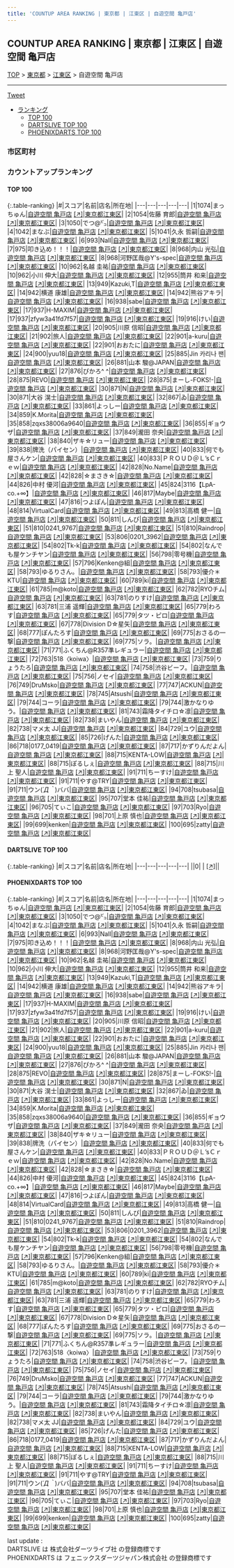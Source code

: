 ```yaml
---
title: 'COUNTUP AREA RANKING | 東京都 | 江東区 | 自遊空間 亀戸店'
---
```

## COUNTUP AREA RANKING | 東京都 | 江東区 | 自遊空間 亀戸店

[TOP](/darts/rank/) > [東京都](/darts/rank/東京都/) > [江東区](/darts/rank/東京都/江東区/) > 自遊空間 亀戸店

___

<a href="https://twitter.com/share?ref_src=twsrc%5Etfw" data-text="COUNTUP AREA RANKING | 東京都江東区自遊空間 亀戸店" class="twitter-share-button" data-hashtags="DARTSLIVE,PHOENIXDARTS,darts,ダーツ" data-show-count="false">Tweet</a>

* [ランキング](#カウントアップランキング)
    * [TOP 100](#top-100)
    * [DARTSLIVE TOP 100](#dartslive-top-100)
    * [PHOENIXDARTS TOP 100](#phoenixdarts-top-100)

### 市区町村

<ul>

</ul>

### カウントアップランキング

#### TOP 100



{:.table-ranking}
|#|スコア|名前|店名|所在地|
|---|---|---|---|---|
|1|1074|<span class="rank-name-pd">まっちゅん</span>|<a href="/darts/rank/shops/9538.html">自遊空間 亀戸店</a> <a href="https://vs.phoenixdarts.com/jp/shop/shopDetailInfo/s_9538?s_seq=9538">[↗]</a>|<a href="/darts/rank/東京都/江東区">東京都江東区</a>|
|2|1054|<span class="rank-name-pd">佐藤 育郎</span>|<a href="/darts/rank/shops/9538.html">自遊空間 亀戸店</a> <a href="https://vs.phoenixdarts.com/jp/shop/shopDetailInfo/s_9538?s_seq=9538">[↗]</a>|<a href="/darts/rank/東京都/江東区">東京都江東区</a>|
|3|1050|<span class="rank-name-pd">でつ@㌰</span>|<a href="/darts/rank/shops/9538.html">自遊空間 亀戸店</a> <a href="https://vs.phoenixdarts.com/jp/shop/shopDetailInfo/s_9538?s_seq=9538">[↗]</a>|<a href="/darts/rank/東京都/江東区">東京都江東区</a>|
|4|1042|<span class="rank-name-pd">まなぶ</span>|<a href="/darts/rank/shops/9538.html">自遊空間 亀戸店</a> <a href="https://vs.phoenixdarts.com/jp/shop/shopDetailInfo/s_9538?s_seq=9538">[↗]</a>|<a href="/darts/rank/東京都/江東区">東京都江東区</a>|
|5|1041|<span class="rank-name-pd"><span class="pro-icon-pd"></span>久永 哲嗣</span>|<a href="/darts/rank/shops/9538.html">自遊空間 亀戸店</a> <a href="https://vs.phoenixdarts.com/jp/shop/shopDetailInfo/s_9538?s_seq=9538">[↗]</a>|<a href="/darts/rank/東京都/江東区">東京都江東区</a>|
|6|993|<span class="rank-name-pd">Nall</span>|<a href="/darts/rank/shops/9538.html">自遊空間 亀戸店</a> <a href="https://vs.phoenixdarts.com/jp/shop/shopDetailInfo/s_9538?s_seq=9538">[↗]</a>|<a href="/darts/rank/東京都/江東区">東京都江東区</a>|
|7|975|<span class="rank-name-pd">叩き込め！！！</span>|<a href="/darts/rank/shops/9538.html">自遊空間 亀戸店</a> <a href="https://vs.phoenixdarts.com/jp/shop/shopDetailInfo/s_9538?s_seq=9538">[↗]</a>|<a href="/darts/rank/東京都/江東区">東京都江東区</a>|
|8|968|<span class="rank-name-pd">内山 光弘</span>|<a href="/darts/rank/shops/9538.html">自遊空間 亀戸店</a> <a href="https://vs.phoenixdarts.com/jp/shop/shopDetailInfo/s_9538?s_seq=9538">[↗]</a>|<a href="/darts/rank/東京都/江東区">東京都江東区</a>|
|8|968|<span class="rank-name-pd">河野匡哉@Y&#x27;s-spec</span>|<a href="/darts/rank/shops/9538.html">自遊空間 亀戸店</a> <a href="https://vs.phoenixdarts.com/jp/shop/shopDetailInfo/s_9538?s_seq=9538">[↗]</a>|<a href="/darts/rank/東京都/江東区">東京都江東区</a>|
|10|962|<span class="rank-name-pd"><span class="pro-icon-pd"></span>名越 圭祐</span>|<a href="/darts/rank/shops/9538.html">自遊空間 亀戸店</a> <a href="https://vs.phoenixdarts.com/jp/shop/shopDetailInfo/s_9538?s_seq=9538">[↗]</a>|<a href="/darts/rank/東京都/江東区">東京都江東区</a>|
|10|962|<span class="rank-name-pd"><span class="pro-icon-pd"></span>小川 伸大</span>|<a href="/darts/rank/shops/9538.html">自遊空間 亀戸店</a> <a href="https://vs.phoenixdarts.com/jp/shop/shopDetailInfo/s_9538?s_seq=9538">[↗]</a>|<a href="/darts/rank/東京都/江東区">東京都江東区</a>|
|12|955|<span class="rank-name-pd"><span class="pro-icon-pd"></span>筒井 和来</span>|<a href="/darts/rank/shops/9538.html">自遊空間 亀戸店</a> <a href="https://vs.phoenixdarts.com/jp/shop/shopDetailInfo/s_9538?s_seq=9538">[↗]</a>|<a href="/darts/rank/東京都/江東区">東京都江東区</a>|
|13|949|<span class="rank-name-pd">Kazuki,T</span>|<a href="/darts/rank/shops/9538.html">自遊空間 亀戸店</a> <a href="https://vs.phoenixdarts.com/jp/shop/shopDetailInfo/s_9538?s_seq=9538">[↗]</a>|<a href="/darts/rank/東京都/江東区">東京都江東区</a>|
|14|942|<span class="rank-name-pd"><span class="pro-icon-pd"></span>横道 康雄</span>|<a href="/darts/rank/shops/9538.html">自遊空間 亀戸店</a> <a href="https://vs.phoenixdarts.com/jp/shop/shopDetailInfo/s_9538?s_seq=9538">[↗]</a>|<a href="/darts/rank/東京都/江東区">東京都江東区</a>|
|14|942|<span class="rank-name-pd">熊谷アキラ</span>|<a href="/darts/rank/shops/9538.html">自遊空間 亀戸店</a> <a href="https://vs.phoenixdarts.com/jp/shop/shopDetailInfo/s_9538?s_seq=9538">[↗]</a>|<a href="/darts/rank/東京都/江東区">東京都江東区</a>|
|16|938|<span class="rank-name-pd">sabe</span>|<a href="/darts/rank/shops/9538.html">自遊空間 亀戸店</a> <a href="https://vs.phoenixdarts.com/jp/shop/shopDetailInfo/s_9538?s_seq=9538">[↗]</a>|<a href="/darts/rank/東京都/江東区">東京都江東区</a>|
|17|937|<span class="rank-name-pd">H-MAXIM</span>|<a href="/darts/rank/shops/9538.html">自遊空間 亀戸店</a> <a href="https://vs.phoenixdarts.com/jp/shop/shopDetailInfo/s_9538?s_seq=9538">[↗]</a>|<a href="/darts/rank/東京都/江東区">東京都江東区</a>|
|17|937|<span class="rank-name-pd">zfyw3a41fd7f57</span>|<a href="/darts/rank/shops/9538.html">自遊空間 亀戸店</a> <a href="https://vs.phoenixdarts.com/jp/shop/shopDetailInfo/s_9538?s_seq=9538">[↗]</a>|<a href="/darts/rank/東京都/江東区">東京都江東区</a>|
|19|916|<span class="rank-name-pd">けい</span>|<a href="/darts/rank/shops/9538.html">自遊空間 亀戸店</a> <a href="https://vs.phoenixdarts.com/jp/shop/shopDetailInfo/s_9538?s_seq=9538">[↗]</a>|<a href="/darts/rank/東京都/江東区">東京都江東区</a>|
|20|905|<span class="rank-name-pd"><span class="pro-icon-pd"></span>川原 信昭</span>|<a href="/darts/rank/shops/9538.html">自遊空間 亀戸店</a> <a href="https://vs.phoenixdarts.com/jp/shop/shopDetailInfo/s_9538?s_seq=9538">[↗]</a>|<a href="/darts/rank/東京都/江東区">東京都江東区</a>|
|21|902|<span class="rank-name-pd">旅人</span>|<a href="/darts/rank/shops/9538.html">自遊空間 亀戸店</a> <a href="https://vs.phoenixdarts.com/jp/shop/shopDetailInfo/s_9538?s_seq=9538">[↗]</a>|<a href="/darts/rank/東京都/江東区">東京都江東区</a>|
|22|901|<span class="rank-name-pd">a-kuru</span>|<a href="/darts/rank/shops/9538.html">自遊空間 亀戸店</a> <a href="https://vs.phoenixdarts.com/jp/shop/shopDetailInfo/s_9538?s_seq=9538">[↗]</a>|<a href="/darts/rank/東京都/江東区">東京都江東区</a>|
|22|901|<span class="rank-name-pd">おおたに</span>|<a href="/darts/rank/shops/9538.html">自遊空間 亀戸店</a> <a href="https://vs.phoenixdarts.com/jp/shop/shopDetailInfo/s_9538?s_seq=9538">[↗]</a>|<a href="/darts/rank/東京都/江東区">東京都江東区</a>|
|24|900|<span class="rank-name-pd">yuu18</span>|<a href="/darts/rank/shops/9538.html">自遊空間 亀戸店</a> <a href="https://vs.phoenixdarts.com/jp/shop/shopDetailInfo/s_9538?s_seq=9538">[↗]</a>|<a href="/darts/rank/東京都/江東区">東京都江東区</a>|
|25|885|<span class="rank-name-pd">Jin 카리나 팬</span>|<a href="/darts/rank/shops/9538.html">自遊空間 亀戸店</a> <a href="https://vs.phoenixdarts.com/jp/shop/shopDetailInfo/s_9538?s_seq=9538">[↗]</a>|<a href="/darts/rank/東京都/江東区">東京都江東区</a>|
|26|881|<span class="rank-name-pd">山本 駿@JAPAN</span>|<a href="/darts/rank/shops/9538.html">自遊空間 亀戸店</a> <a href="https://vs.phoenixdarts.com/jp/shop/shopDetailInfo/s_9538?s_seq=9538">[↗]</a>|<a href="/darts/rank/東京都/江東区">東京都江東区</a>|
|27|876|<span class="rank-name-pd">ぴかろ^ ^</span>|<a href="/darts/rank/shops/9538.html">自遊空間 亀戸店</a> <a href="https://vs.phoenixdarts.com/jp/shop/shopDetailInfo/s_9538?s_seq=9538">[↗]</a>|<a href="/darts/rank/東京都/江東区">東京都江東区</a>|
|28|875|<span class="rank-name-pd">REVO</span>|<a href="/darts/rank/shops/9538.html">自遊空間 亀戸店</a> <a href="https://vs.phoenixdarts.com/jp/shop/shopDetailInfo/s_9538?s_seq=9538">[↗]</a>|<a href="/darts/rank/東京都/江東区">東京都江東区</a>|
|28|875|<span class="rank-name-pd">まーし-FOKS!-</span>|<a href="/darts/rank/shops/9538.html">自遊空間 亀戸店</a> <a href="https://vs.phoenixdarts.com/jp/shop/shopDetailInfo/s_9538?s_seq=9538">[↗]</a>|<a href="/darts/rank/東京都/江東区">東京都江東区</a>|
|30|871|<span class="rank-name-pd">N</span>|<a href="/darts/rank/shops/9538.html">自遊空間 亀戸店</a> <a href="https://vs.phoenixdarts.com/jp/shop/shopDetailInfo/s_9538?s_seq=9538">[↗]</a>|<a href="/darts/rank/東京都/江東区">東京都江東区</a>|
|30|871|<span class="rank-name-pd"><span class="pro-icon-pd"></span>大谷 滉士</span>|<a href="/darts/rank/shops/9538.html">自遊空間 亀戸店</a> <a href="https://vs.phoenixdarts.com/jp/shop/shopDetailInfo/s_9538?s_seq=9538">[↗]</a>|<a href="/darts/rank/東京都/江東区">東京都江東区</a>|
|32|867|<span class="rank-name-pd">ゐ</span>|<a href="/darts/rank/shops/9538.html">自遊空間 亀戸店</a> <a href="https://vs.phoenixdarts.com/jp/shop/shopDetailInfo/s_9538?s_seq=9538">[↗]</a>|<a href="/darts/rank/東京都/江東区">東京都江東区</a>|
|33|861|<span class="rank-name-pd">よっしー</span>|<a href="/darts/rank/shops/9538.html">自遊空間 亀戸店</a> <a href="https://vs.phoenixdarts.com/jp/shop/shopDetailInfo/s_9538?s_seq=9538">[↗]</a>|<a href="/darts/rank/東京都/江東区">東京都江東区</a>|
|34|859|<span class="rank-name-pd">K.Morita</span>|<a href="/darts/rank/shops/9538.html">自遊空間 亀戸店</a> <a href="https://vs.phoenixdarts.com/jp/shop/shopDetailInfo/s_9538?s_seq=9538">[↗]</a>|<a href="/darts/rank/東京都/江東区">東京都江東区</a>|
|35|858|<span class="rank-name-pd">zqxs38006a9640</span>|<a href="/darts/rank/shops/9538.html">自遊空間 亀戸店</a> <a href="https://vs.phoenixdarts.com/jp/shop/shopDetailInfo/s_9538?s_seq=9538">[↗]</a>|<a href="/darts/rank/東京都/江東区">東京都江東区</a>|
|36|855|<span class="rank-name-pd">ギョウザ</span>|<a href="/darts/rank/shops/9538.html">自遊空間 亀戸店</a> <a href="https://vs.phoenixdarts.com/jp/shop/shopDetailInfo/s_9538?s_seq=9538">[↗]</a>|<a href="/darts/rank/東京都/江東区">東京都江東区</a>|
|37|849|<span class="rank-name-pd">瀧田 奈央</span>|<a href="/darts/rank/shops/9538.html">自遊空間 亀戸店</a> <a href="https://vs.phoenixdarts.com/jp/shop/shopDetailInfo/s_9538?s_seq=9538">[↗]</a>|<a href="/darts/rank/東京都/江東区">東京都江東区</a>|
|38|840|<span class="rank-name-pd">ザキ☆リュー</span>|<a href="/darts/rank/shops/9538.html">自遊空間 亀戸店</a> <a href="https://vs.phoenixdarts.com/jp/shop/shopDetailInfo/s_9538?s_seq=9538">[↗]</a>|<a href="/darts/rank/東京都/江東区">東京都江東区</a>|
|39|838|<span class="rank-name-pd">牌洗（パイセン）</span>|<a href="/darts/rank/shops/9538.html">自遊空間 亀戸店</a> <a href="https://vs.phoenixdarts.com/jp/shop/shopDetailInfo/s_9538?s_seq=9538">[↗]</a>|<a href="/darts/rank/東京都/江東区">東京都江東区</a>|
|40|833|<span class="rank-name-pd">何でも屋さんケン</span>|<a href="/darts/rank/shops/9538.html">自遊空間 亀戸店</a> <a href="https://vs.phoenixdarts.com/jp/shop/shopDetailInfo/s_9538?s_seq=9538">[↗]</a>|<a href="/darts/rank/東京都/江東区">東京都江東区</a>|
|40|833|<span class="rank-name-pd">ＰＲＯＵＤ＠Ｌ’sＣｒｅｗ</span>|<a href="/darts/rank/shops/9538.html">自遊空間 亀戸店</a> <a href="https://vs.phoenixdarts.com/jp/shop/shopDetailInfo/s_9538?s_seq=9538">[↗]</a>|<a href="/darts/rank/東京都/江東区">東京都江東区</a>|
|42|828|<span class="rank-name-pd">No.Name</span>|<a href="/darts/rank/shops/9538.html">自遊空間 亀戸店</a> <a href="https://vs.phoenixdarts.com/jp/shop/shopDetailInfo/s_9538?s_seq=9538">[↗]</a>|<a href="/darts/rank/東京都/江東区">東京都江東区</a>|
|42|828|<span class="rank-name-pd">☆まさき☆</span>|<a href="/darts/rank/shops/9538.html">自遊空間 亀戸店</a> <a href="https://vs.phoenixdarts.com/jp/shop/shopDetailInfo/s_9538?s_seq=9538">[↗]</a>|<a href="/darts/rank/東京都/江東区">東京都江東区</a>|
|44|826|<span class="rank-name-pd"><span class="pro-icon-pd"></span>中村 優河</span>|<a href="/darts/rank/shops/9538.html">自遊空間 亀戸店</a> <a href="https://vs.phoenixdarts.com/jp/shop/shopDetailInfo/s_9538?s_seq=9538">[↗]</a>|<a href="/darts/rank/東京都/江東区">東京都江東区</a>|
|45|824|<span class="rank-name-pd">3116【LpA-co.+∞】</span>|<a href="/darts/rank/shops/9538.html">自遊空間 亀戸店</a> <a href="https://vs.phoenixdarts.com/jp/shop/shopDetailInfo/s_9538?s_seq=9538">[↗]</a>|<a href="/darts/rank/東京都/江東区">東京都江東区</a>|
|46|817|<span class="rank-name-pd">Maybe</span>|<a href="/darts/rank/shops/9538.html">自遊空間 亀戸店</a> <a href="https://vs.phoenixdarts.com/jp/shop/shopDetailInfo/s_9538?s_seq=9538">[↗]</a>|<a href="/darts/rank/東京都/江東区">東京都江東区</a>|
|47|816|<span class="rank-name-pd">つよぽん</span>|<a href="/darts/rank/shops/9538.html">自遊空間 亀戸店</a> <a href="https://vs.phoenixdarts.com/jp/shop/shopDetailInfo/s_9538?s_seq=9538">[↗]</a>|<a href="/darts/rank/東京都/江東区">東京都江東区</a>|
|48|814|<span class="rank-name-pd">VirtualCard</span>|<a href="/darts/rank/shops/9538.html">自遊空間 亀戸店</a> <a href="https://vs.phoenixdarts.com/jp/shop/shopDetailInfo/s_9538?s_seq=9538">[↗]</a>|<a href="/darts/rank/東京都/江東区">東京都江東区</a>|
|49|813|<span class="rank-name-pd"><span class="pro-icon-pd"></span>高橋 健一</span>|<a href="/darts/rank/shops/9538.html">自遊空間 亀戸店</a> <a href="https://vs.phoenixdarts.com/jp/shop/shopDetailInfo/s_9538?s_seq=9538">[↗]</a>|<a href="/darts/rank/東京都/江東区">東京都江東区</a>|
|50|811|<span class="rank-name-pd">しんぴ</span>|<a href="/darts/rank/shops/9538.html">自遊空間 亀戸店</a> <a href="https://vs.phoenixdarts.com/jp/shop/shopDetailInfo/s_9538?s_seq=9538">[↗]</a>|<a href="/darts/rank/東京都/江東区">東京都江東区</a>|
|51|810|<span class="rank-name-pd">0241_9767</span>|<a href="/darts/rank/shops/9538.html">自遊空間 亀戸店</a> <a href="https://vs.phoenixdarts.com/jp/shop/shopDetailInfo/s_9538?s_seq=9538">[↗]</a>|<a href="/darts/rank/東京都/江東区">東京都江東区</a>|
|51|810|<span class="rank-name-pd">Raindrop</span>|<a href="/darts/rank/shops/9538.html">自遊空間 亀戸店</a> <a href="https://vs.phoenixdarts.com/jp/shop/shopDetailInfo/s_9538?s_seq=9538">[↗]</a>|<a href="/darts/rank/東京都/江東区">東京都江東区</a>|
|53|806|<span class="rank-name-pd">0201_3962</span>|<a href="/darts/rank/shops/9538.html">自遊空間 亀戸店</a> <a href="https://vs.phoenixdarts.com/jp/shop/shopDetailInfo/s_9538?s_seq=9538">[↗]</a>|<a href="/darts/rank/東京都/江東区">東京都江東区</a>|
|54|802|<span class="rank-name-pd">Tk-k</span>|<a href="/darts/rank/shops/9538.html">自遊空間 亀戸店</a> <a href="https://vs.phoenixdarts.com/jp/shop/shopDetailInfo/s_9538?s_seq=9538">[↗]</a>|<a href="/darts/rank/東京都/江東区">東京都江東区</a>|
|54|802|<span class="rank-name-pd">なんでも屋ケンチヤン</span>|<a href="/darts/rank/shops/9538.html">自遊空間 亀戸店</a> <a href="https://vs.phoenixdarts.com/jp/shop/shopDetailInfo/s_9538?s_seq=9538">[↗]</a>|<a href="/darts/rank/東京都/江東区">東京都江東区</a>|
|56|798|<span class="rank-name-pd">零号機</span>|<a href="/darts/rank/shops/9538.html">自遊空間 亀戸店</a> <a href="https://vs.phoenixdarts.com/jp/shop/shopDetailInfo/s_9538?s_seq=9538">[↗]</a>|<a href="/darts/rank/東京都/江東区">東京都江東区</a>|
|57|796|<span class="rank-name-pd">Kenken@組</span>|<a href="/darts/rank/shops/9538.html">自遊空間 亀戸店</a> <a href="https://vs.phoenixdarts.com/jp/shop/shopDetailInfo/s_9538?s_seq=9538">[↗]</a>|<a href="/darts/rank/東京都/江東区">東京都江東区</a>|
|58|793|<span class="rank-name-pd">ゆるりさん。</span>|<a href="/darts/rank/shops/9538.html">自遊空間 亀戸店</a> <a href="https://vs.phoenixdarts.com/jp/shop/shopDetailInfo/s_9538?s_seq=9538">[↗]</a>|<a href="/darts/rank/東京都/江東区">東京都江東区</a>|
|58|793|<span class="rank-name-pd">優介＊KTU</span>|<a href="/darts/rank/shops/9538.html">自遊空間 亀戸店</a> <a href="https://vs.phoenixdarts.com/jp/shop/shopDetailInfo/s_9538?s_seq=9538">[↗]</a>|<a href="/darts/rank/東京都/江東区">東京都江東区</a>|
|60|789|<span class="rank-name-pd">ki</span>|<a href="/darts/rank/shops/9538.html">自遊空間 亀戸店</a> <a href="https://vs.phoenixdarts.com/jp/shop/shopDetailInfo/s_9538?s_seq=9538">[↗]</a>|<a href="/darts/rank/東京都/江東区">東京都江東区</a>|
|61|785|<span class="rank-name-pd">m@koto</span>|<a href="/darts/rank/shops/9538.html">自遊空間 亀戸店</a> <a href="https://vs.phoenixdarts.com/jp/shop/shopDetailInfo/s_9538?s_seq=9538">[↗]</a>|<a href="/darts/rank/東京都/江東区">東京都江東区</a>|
|62|782|<span class="rank-name-pd">RYOチム</span>|<a href="/darts/rank/shops/9538.html">自遊空間 亀戸店</a> <a href="https://vs.phoenixdarts.com/jp/shop/shopDetailInfo/s_9538?s_seq=9538">[↗]</a>|<a href="/darts/rank/東京都/江東区">東京都江東区</a>|
|63|781|<span class="rank-name-pd">のりすけ</span>|<a href="/darts/rank/shops/9538.html">自遊空間 亀戸店</a> <a href="https://vs.phoenixdarts.com/jp/shop/shopDetailInfo/s_9538?s_seq=9538">[↗]</a>|<a href="/darts/rank/東京都/江東区">東京都江東区</a>|
|63|781|<span class="rank-name-pd"><span class="pro-icon-pd"></span>三浦 遥輝</span>|<a href="/darts/rank/shops/9538.html">自遊空間 亀戸店</a> <a href="https://vs.phoenixdarts.com/jp/shop/shopDetailInfo/s_9538?s_seq=9538">[↗]</a>|<a href="/darts/rank/東京都/江東区">東京都江東区</a>|
|65|779|<span class="rank-name-pd">わろす</span>|<a href="/darts/rank/shops/9538.html">自遊空間 亀戸店</a> <a href="https://vs.phoenixdarts.com/jp/shop/shopDetailInfo/s_9538?s_seq=9538">[↗]</a>|<a href="/darts/rank/東京都/江東区">東京都江東区</a>|
|65|779|<span class="rank-name-pd">タツ・ピロ</span>|<a href="/darts/rank/shops/9538.html">自遊空間 亀戸店</a> <a href="https://vs.phoenixdarts.com/jp/shop/shopDetailInfo/s_9538?s_seq=9538">[↗]</a>|<a href="/darts/rank/東京都/江東区">東京都江東区</a>|
|67|778|<span class="rank-name-pd">Division D☆星矢</span>|<a href="/darts/rank/shops/9538.html">自遊空間 亀戸店</a> <a href="https://vs.phoenixdarts.com/jp/shop/shopDetailInfo/s_9538?s_seq=9538">[↗]</a>|<a href="/darts/rank/東京都/江東区">東京都江東区</a>|
|68|777|<span class="rank-name-pd">ぽんたろす</span>|<a href="/darts/rank/shops/9538.html">自遊空間 亀戸店</a> <a href="https://vs.phoenixdarts.com/jp/shop/shopDetailInfo/s_9538?s_seq=9538">[↗]</a>|<a href="/darts/rank/東京都/江東区">東京都江東区</a>|
|69|775|<span class="rank-name-pd">おさるの一撃</span>|<a href="/darts/rank/shops/9538.html">自遊空間 亀戸店</a> <a href="https://vs.phoenixdarts.com/jp/shop/shopDetailInfo/s_9538?s_seq=9538">[↗]</a>|<a href="/darts/rank/東京都/江東区">東京都江東区</a>|
|69|775|<span class="rank-name-pd">ソラ。</span>|<a href="/darts/rank/shops/9538.html">自遊空間 亀戸店</a> <a href="https://vs.phoenixdarts.com/jp/shop/shopDetailInfo/s_9538?s_seq=9538">[↗]</a>|<a href="/darts/rank/東京都/江東区">東京都江東区</a>|
|71|771|<span class="rank-name-pd">ふくちん@R357準レギュラー</span>|<a href="/darts/rank/shops/9538.html">自遊空間 亀戸店</a> <a href="https://vs.phoenixdarts.com/jp/shop/shopDetailInfo/s_9538?s_seq=9538">[↗]</a>|<a href="/darts/rank/東京都/江東区">東京都江東区</a>|
|72|763|<span class="rank-name-pd">518〈koiwa〉</span>|<a href="/darts/rank/shops/9538.html">自遊空間 亀戸店</a> <a href="https://vs.phoenixdarts.com/jp/shop/shopDetailInfo/s_9538?s_seq=9538">[↗]</a>|<a href="/darts/rank/東京都/江東区">東京都江東区</a>|
|73|759|<span class="rank-name-pd">りょうたろ</span>|<a href="/darts/rank/shops/9538.html">自遊空間 亀戸店</a> <a href="https://vs.phoenixdarts.com/jp/shop/shopDetailInfo/s_9538?s_seq=9538">[↗]</a>|<a href="/darts/rank/東京都/江東区">東京都江東区</a>|
|74|758|<span class="rank-name-pd">渋谷ビーフ。</span>|<a href="/darts/rank/shops/9538.html">自遊空間 亀戸店</a> <a href="https://vs.phoenixdarts.com/jp/shop/shopDetailInfo/s_9538?s_seq=9538">[↗]</a>|<a href="/darts/rank/東京都/江東区">東京都江東区</a>|
|75|756|<span class="rank-name-pd">ノセイ</span>|<a href="/darts/rank/shops/9538.html">自遊空間 亀戸店</a> <a href="https://vs.phoenixdarts.com/jp/shop/shopDetailInfo/s_9538?s_seq=9538">[↗]</a>|<a href="/darts/rank/東京都/江東区">東京都江東区</a>|
|76|749|<span class="rank-name-pd">DruMsko</span>|<a href="/darts/rank/shops/9538.html">自遊空間 亀戸店</a> <a href="https://vs.phoenixdarts.com/jp/shop/shopDetailInfo/s_9538?s_seq=9538">[↗]</a>|<a href="/darts/rank/東京都/江東区">東京都江東区</a>|
|77|747|<span class="rank-name-pd">ACKUN</span>|<a href="/darts/rank/shops/9538.html">自遊空間 亀戸店</a> <a href="https://vs.phoenixdarts.com/jp/shop/shopDetailInfo/s_9538?s_seq=9538">[↗]</a>|<a href="/darts/rank/東京都/江東区">東京都江東区</a>|
|78|745|<span class="rank-name-pd">Atsushi</span>|<a href="/darts/rank/shops/9538.html">自遊空間 亀戸店</a> <a href="https://vs.phoenixdarts.com/jp/shop/shopDetailInfo/s_9538?s_seq=9538">[↗]</a>|<a href="/darts/rank/東京都/江東区">東京都江東区</a>|
|79|744|<span class="rank-name-pd">コーラ</span>|<a href="/darts/rank/shops/9538.html">自遊空間 亀戸店</a> <a href="https://vs.phoenixdarts.com/jp/shop/shopDetailInfo/s_9538?s_seq=9538">[↗]</a>|<a href="/darts/rank/東京都/江東区">東京都江東区</a>|
|79|744|<span class="rank-name-pd">激かなりゆう。</span>|<a href="/darts/rank/shops/9538.html">自遊空間 亀戸店</a> <a href="https://vs.phoenixdarts.com/jp/shop/shopDetailInfo/s_9538?s_seq=9538">[↗]</a>|<a href="/darts/rank/東京都/江東区">東京都江東区</a>|
|81|743|<span class="rank-name-pd">霜降タイチロ☆凛</span>|<a href="/darts/rank/shops/9538.html">自遊空間 亀戸店</a> <a href="https://vs.phoenixdarts.com/jp/shop/shopDetailInfo/s_9538?s_seq=9538">[↗]</a>|<a href="/darts/rank/東京都/江東区">東京都江東区</a>|
|82|738|<span class="rank-name-pd">まいやん</span>|<a href="/darts/rank/shops/9538.html">自遊空間 亀戸店</a> <a href="https://vs.phoenixdarts.com/jp/shop/shopDetailInfo/s_9538?s_seq=9538">[↗]</a>|<a href="/darts/rank/東京都/江東区">東京都江東区</a>|
|82|738|<span class="rank-name-pd">マメ太 JJ</span>|<a href="/darts/rank/shops/9538.html">自遊空間 亀戸店</a> <a href="https://vs.phoenixdarts.com/jp/shop/shopDetailInfo/s_9538?s_seq=9538">[↗]</a>|<a href="/darts/rank/東京都/江東区">東京都江東区</a>|
|84|729|<span class="rank-name-pd">ユウ</span>|<a href="/darts/rank/shops/9538.html">自遊空間 亀戸店</a> <a href="https://vs.phoenixdarts.com/jp/shop/shopDetailInfo/s_9538?s_seq=9538">[↗]</a>|<a href="/darts/rank/東京都/江東区">東京都江東区</a>|
|85|726|<span class="rank-name-pd">げんた</span>|<a href="/darts/rank/shops/9538.html">自遊空間 亀戸店</a> <a href="https://vs.phoenixdarts.com/jp/shop/shopDetailInfo/s_9538?s_seq=9538">[↗]</a>|<a href="/darts/rank/東京都/江東区">東京都江東区</a>|
|86|718|<span class="rank-name-pd">0177_0419</span>|<a href="/darts/rank/shops/9538.html">自遊空間 亀戸店</a> <a href="https://vs.phoenixdarts.com/jp/shop/shopDetailInfo/s_9538?s_seq=9538">[↗]</a>|<a href="/darts/rank/東京都/江東区">東京都江東区</a>|
|87|717|<span class="rank-name-pd">かずりんだよん</span>|<a href="/darts/rank/shops/9538.html">自遊空間 亀戸店</a> <a href="https://vs.phoenixdarts.com/jp/shop/shopDetailInfo/s_9538?s_seq=9538">[↗]</a>|<a href="/darts/rank/東京都/江東区">東京都江東区</a>|
|88|715|<span class="rank-name-pd">KENTA-LOW</span>|<a href="/darts/rank/shops/9538.html">自遊空間 亀戸店</a> <a href="https://vs.phoenixdarts.com/jp/shop/shopDetailInfo/s_9538?s_seq=9538">[↗]</a>|<a href="/darts/rank/東京都/江東区">東京都江東区</a>|
|88|715|<span class="rank-name-pd">ぽるしぇ</span>|<a href="/darts/rank/shops/9538.html">自遊空間 亀戸店</a> <a href="https://vs.phoenixdarts.com/jp/shop/shopDetailInfo/s_9538?s_seq=9538">[↗]</a>|<a href="/darts/rank/東京都/江東区">東京都江東区</a>|
|88|715|<span class="rank-name-pd"><span class="pro-icon-pd"></span>川上 聖人</span>|<a href="/darts/rank/shops/9538.html">自遊空間 亀戸店</a> <a href="https://vs.phoenixdarts.com/jp/shop/shopDetailInfo/s_9538?s_seq=9538">[↗]</a>|<a href="/darts/rank/東京都/江東区">東京都江東区</a>|
|91|711|<span class="rank-name-pd">ちーすけ</span>|<a href="/darts/rank/shops/9538.html">自遊空間 亀戸店</a> <a href="https://vs.phoenixdarts.com/jp/shop/shopDetailInfo/s_9538?s_seq=9538">[↗]</a>|<a href="/darts/rank/東京都/江東区">東京都江東区</a>|
|91|711|<span class="rank-name-pd">やす@TRY</span>|<a href="/darts/rank/shops/9538.html">自遊空間 亀戸店</a> <a href="https://vs.phoenixdarts.com/jp/shop/shopDetailInfo/s_9538?s_seq=9538">[↗]</a>|<a href="/darts/rank/東京都/江東区">東京都江東区</a>|
|91|711|<span class="rank-name-pd">ウン(*´Д｀*)ババ</span>|<a href="/darts/rank/shops/9538.html">自遊空間 亀戸店</a> <a href="https://vs.phoenixdarts.com/jp/shop/shopDetailInfo/s_9538?s_seq=9538">[↗]</a>|<a href="/darts/rank/東京都/江東区">東京都江東区</a>|
|94|708|<span class="rank-name-pd">tsubasa</span>|<a href="/darts/rank/shops/9538.html">自遊空間 亀戸店</a> <a href="https://vs.phoenixdarts.com/jp/shop/shopDetailInfo/s_9538?s_seq=9538">[↗]</a>|<a href="/darts/rank/東京都/江東区">東京都江東区</a>|
|95|707|<span class="rank-name-pd"><span class="pro-icon-pd"></span>堂本 佳祐</span>|<a href="/darts/rank/shops/9538.html">自遊空間 亀戸店</a> <a href="https://vs.phoenixdarts.com/jp/shop/shopDetailInfo/s_9538?s_seq=9538">[↗]</a>|<a href="/darts/rank/東京都/江東区">東京都江東区</a>|
|96|705|<span class="rank-name-pd">てぃこ</span>|<a href="/darts/rank/shops/9538.html">自遊空間 亀戸店</a> <a href="https://vs.phoenixdarts.com/jp/shop/shopDetailInfo/s_9538?s_seq=9538">[↗]</a>|<a href="/darts/rank/東京都/江東区">東京都江東区</a>|
|97|703|<span class="rank-name-pd">Ryo</span>|<a href="/darts/rank/shops/9538.html">自遊空間 亀戸店</a> <a href="https://vs.phoenixdarts.com/jp/shop/shopDetailInfo/s_9538?s_seq=9538">[↗]</a>|<a href="/darts/rank/東京都/江東区">東京都江東区</a>|
|98|701|<span class="rank-name-pd"><span class="pro-icon-pd"></span>上原 慎也</span>|<a href="/darts/rank/shops/9538.html">自遊空間 亀戸店</a> <a href="https://vs.phoenixdarts.com/jp/shop/shopDetailInfo/s_9538?s_seq=9538">[↗]</a>|<a href="/darts/rank/東京都/江東区">東京都江東区</a>|
|99|699|<span class="rank-name-pd">kenken</span>|<a href="/darts/rank/shops/9538.html">自遊空間 亀戸店</a> <a href="https://vs.phoenixdarts.com/jp/shop/shopDetailInfo/s_9538?s_seq=9538">[↗]</a>|<a href="/darts/rank/東京都/江東区">東京都江東区</a>|
|100|695|<span class="rank-name-pd">zatty</span>|<a href="/darts/rank/shops/9538.html">自遊空間 亀戸店</a> <a href="https://vs.phoenixdarts.com/jp/shop/shopDetailInfo/s_9538?s_seq=9538">[↗]</a>|<a href="/darts/rank/東京都/江東区">東京都江東区</a>|


#### DARTSLIVE TOP 100



{:.table-ranking}
|#|スコア|名前|店名|所在地|
|---|---|---|---|---|
||0|<span class="rank-name-dl"> </span>|<a href="/darts/rank/shops/.html"></a> <a href="">[↗]</a>|<a href="/darts/rank//"></a>|


#### PHOENIXDARTS TOP 100



{:.table-ranking}
|#|スコア|名前|店名|所在地|
|---|---|---|---|---|
|1|1074|<span class="rank-name-pd">まっちゅん</span>|<a href="/darts/rank/shops/9538.html">自遊空間 亀戸店</a> <a href="https://vs.phoenixdarts.com/jp/shop/shopDetailInfo/s_9538?s_seq=9538">[↗]</a>|<a href="/darts/rank/東京都/江東区">東京都江東区</a>|
|2|1054|<span class="rank-name-pd">佐藤 育郎</span>|<a href="/darts/rank/shops/9538.html">自遊空間 亀戸店</a> <a href="https://vs.phoenixdarts.com/jp/shop/shopDetailInfo/s_9538?s_seq=9538">[↗]</a>|<a href="/darts/rank/東京都/江東区">東京都江東区</a>|
|3|1050|<span class="rank-name-pd">でつ@㌰</span>|<a href="/darts/rank/shops/9538.html">自遊空間 亀戸店</a> <a href="https://vs.phoenixdarts.com/jp/shop/shopDetailInfo/s_9538?s_seq=9538">[↗]</a>|<a href="/darts/rank/東京都/江東区">東京都江東区</a>|
|4|1042|<span class="rank-name-pd">まなぶ</span>|<a href="/darts/rank/shops/9538.html">自遊空間 亀戸店</a> <a href="https://vs.phoenixdarts.com/jp/shop/shopDetailInfo/s_9538?s_seq=9538">[↗]</a>|<a href="/darts/rank/東京都/江東区">東京都江東区</a>|
|5|1041|<span class="rank-name-pd"><span class="pro-icon-pd"></span>久永 哲嗣</span>|<a href="/darts/rank/shops/9538.html">自遊空間 亀戸店</a> <a href="https://vs.phoenixdarts.com/jp/shop/shopDetailInfo/s_9538?s_seq=9538">[↗]</a>|<a href="/darts/rank/東京都/江東区">東京都江東区</a>|
|6|993|<span class="rank-name-pd">Nall</span>|<a href="/darts/rank/shops/9538.html">自遊空間 亀戸店</a> <a href="https://vs.phoenixdarts.com/jp/shop/shopDetailInfo/s_9538?s_seq=9538">[↗]</a>|<a href="/darts/rank/東京都/江東区">東京都江東区</a>|
|7|975|<span class="rank-name-pd">叩き込め！！！</span>|<a href="/darts/rank/shops/9538.html">自遊空間 亀戸店</a> <a href="https://vs.phoenixdarts.com/jp/shop/shopDetailInfo/s_9538?s_seq=9538">[↗]</a>|<a href="/darts/rank/東京都/江東区">東京都江東区</a>|
|8|968|<span class="rank-name-pd">内山 光弘</span>|<a href="/darts/rank/shops/9538.html">自遊空間 亀戸店</a> <a href="https://vs.phoenixdarts.com/jp/shop/shopDetailInfo/s_9538?s_seq=9538">[↗]</a>|<a href="/darts/rank/東京都/江東区">東京都江東区</a>|
|8|968|<span class="rank-name-pd">河野匡哉@Y&#x27;s-spec</span>|<a href="/darts/rank/shops/9538.html">自遊空間 亀戸店</a> <a href="https://vs.phoenixdarts.com/jp/shop/shopDetailInfo/s_9538?s_seq=9538">[↗]</a>|<a href="/darts/rank/東京都/江東区">東京都江東区</a>|
|10|962|<span class="rank-name-pd"><span class="pro-icon-pd"></span>名越 圭祐</span>|<a href="/darts/rank/shops/9538.html">自遊空間 亀戸店</a> <a href="https://vs.phoenixdarts.com/jp/shop/shopDetailInfo/s_9538?s_seq=9538">[↗]</a>|<a href="/darts/rank/東京都/江東区">東京都江東区</a>|
|10|962|<span class="rank-name-pd"><span class="pro-icon-pd"></span>小川 伸大</span>|<a href="/darts/rank/shops/9538.html">自遊空間 亀戸店</a> <a href="https://vs.phoenixdarts.com/jp/shop/shopDetailInfo/s_9538?s_seq=9538">[↗]</a>|<a href="/darts/rank/東京都/江東区">東京都江東区</a>|
|12|955|<span class="rank-name-pd"><span class="pro-icon-pd"></span>筒井 和来</span>|<a href="/darts/rank/shops/9538.html">自遊空間 亀戸店</a> <a href="https://vs.phoenixdarts.com/jp/shop/shopDetailInfo/s_9538?s_seq=9538">[↗]</a>|<a href="/darts/rank/東京都/江東区">東京都江東区</a>|
|13|949|<span class="rank-name-pd">Kazuki,T</span>|<a href="/darts/rank/shops/9538.html">自遊空間 亀戸店</a> <a href="https://vs.phoenixdarts.com/jp/shop/shopDetailInfo/s_9538?s_seq=9538">[↗]</a>|<a href="/darts/rank/東京都/江東区">東京都江東区</a>|
|14|942|<span class="rank-name-pd"><span class="pro-icon-pd"></span>横道 康雄</span>|<a href="/darts/rank/shops/9538.html">自遊空間 亀戸店</a> <a href="https://vs.phoenixdarts.com/jp/shop/shopDetailInfo/s_9538?s_seq=9538">[↗]</a>|<a href="/darts/rank/東京都/江東区">東京都江東区</a>|
|14|942|<span class="rank-name-pd">熊谷アキラ</span>|<a href="/darts/rank/shops/9538.html">自遊空間 亀戸店</a> <a href="https://vs.phoenixdarts.com/jp/shop/shopDetailInfo/s_9538?s_seq=9538">[↗]</a>|<a href="/darts/rank/東京都/江東区">東京都江東区</a>|
|16|938|<span class="rank-name-pd">sabe</span>|<a href="/darts/rank/shops/9538.html">自遊空間 亀戸店</a> <a href="https://vs.phoenixdarts.com/jp/shop/shopDetailInfo/s_9538?s_seq=9538">[↗]</a>|<a href="/darts/rank/東京都/江東区">東京都江東区</a>|
|17|937|<span class="rank-name-pd">H-MAXIM</span>|<a href="/darts/rank/shops/9538.html">自遊空間 亀戸店</a> <a href="https://vs.phoenixdarts.com/jp/shop/shopDetailInfo/s_9538?s_seq=9538">[↗]</a>|<a href="/darts/rank/東京都/江東区">東京都江東区</a>|
|17|937|<span class="rank-name-pd">zfyw3a41fd7f57</span>|<a href="/darts/rank/shops/9538.html">自遊空間 亀戸店</a> <a href="https://vs.phoenixdarts.com/jp/shop/shopDetailInfo/s_9538?s_seq=9538">[↗]</a>|<a href="/darts/rank/東京都/江東区">東京都江東区</a>|
|19|916|<span class="rank-name-pd">けい</span>|<a href="/darts/rank/shops/9538.html">自遊空間 亀戸店</a> <a href="https://vs.phoenixdarts.com/jp/shop/shopDetailInfo/s_9538?s_seq=9538">[↗]</a>|<a href="/darts/rank/東京都/江東区">東京都江東区</a>|
|20|905|<span class="rank-name-pd"><span class="pro-icon-pd"></span>川原 信昭</span>|<a href="/darts/rank/shops/9538.html">自遊空間 亀戸店</a> <a href="https://vs.phoenixdarts.com/jp/shop/shopDetailInfo/s_9538?s_seq=9538">[↗]</a>|<a href="/darts/rank/東京都/江東区">東京都江東区</a>|
|21|902|<span class="rank-name-pd">旅人</span>|<a href="/darts/rank/shops/9538.html">自遊空間 亀戸店</a> <a href="https://vs.phoenixdarts.com/jp/shop/shopDetailInfo/s_9538?s_seq=9538">[↗]</a>|<a href="/darts/rank/東京都/江東区">東京都江東区</a>|
|22|901|<span class="rank-name-pd">a-kuru</span>|<a href="/darts/rank/shops/9538.html">自遊空間 亀戸店</a> <a href="https://vs.phoenixdarts.com/jp/shop/shopDetailInfo/s_9538?s_seq=9538">[↗]</a>|<a href="/darts/rank/東京都/江東区">東京都江東区</a>|
|22|901|<span class="rank-name-pd">おおたに</span>|<a href="/darts/rank/shops/9538.html">自遊空間 亀戸店</a> <a href="https://vs.phoenixdarts.com/jp/shop/shopDetailInfo/s_9538?s_seq=9538">[↗]</a>|<a href="/darts/rank/東京都/江東区">東京都江東区</a>|
|24|900|<span class="rank-name-pd">yuu18</span>|<a href="/darts/rank/shops/9538.html">自遊空間 亀戸店</a> <a href="https://vs.phoenixdarts.com/jp/shop/shopDetailInfo/s_9538?s_seq=9538">[↗]</a>|<a href="/darts/rank/東京都/江東区">東京都江東区</a>|
|25|885|<span class="rank-name-pd">Jin 카리나 팬</span>|<a href="/darts/rank/shops/9538.html">自遊空間 亀戸店</a> <a href="https://vs.phoenixdarts.com/jp/shop/shopDetailInfo/s_9538?s_seq=9538">[↗]</a>|<a href="/darts/rank/東京都/江東区">東京都江東区</a>|
|26|881|<span class="rank-name-pd">山本 駿@JAPAN</span>|<a href="/darts/rank/shops/9538.html">自遊空間 亀戸店</a> <a href="https://vs.phoenixdarts.com/jp/shop/shopDetailInfo/s_9538?s_seq=9538">[↗]</a>|<a href="/darts/rank/東京都/江東区">東京都江東区</a>|
|27|876|<span class="rank-name-pd">ぴかろ^ ^</span>|<a href="/darts/rank/shops/9538.html">自遊空間 亀戸店</a> <a href="https://vs.phoenixdarts.com/jp/shop/shopDetailInfo/s_9538?s_seq=9538">[↗]</a>|<a href="/darts/rank/東京都/江東区">東京都江東区</a>|
|28|875|<span class="rank-name-pd">REVO</span>|<a href="/darts/rank/shops/9538.html">自遊空間 亀戸店</a> <a href="https://vs.phoenixdarts.com/jp/shop/shopDetailInfo/s_9538?s_seq=9538">[↗]</a>|<a href="/darts/rank/東京都/江東区">東京都江東区</a>|
|28|875|<span class="rank-name-pd">まーし-FOKS!-</span>|<a href="/darts/rank/shops/9538.html">自遊空間 亀戸店</a> <a href="https://vs.phoenixdarts.com/jp/shop/shopDetailInfo/s_9538?s_seq=9538">[↗]</a>|<a href="/darts/rank/東京都/江東区">東京都江東区</a>|
|30|871|<span class="rank-name-pd">N</span>|<a href="/darts/rank/shops/9538.html">自遊空間 亀戸店</a> <a href="https://vs.phoenixdarts.com/jp/shop/shopDetailInfo/s_9538?s_seq=9538">[↗]</a>|<a href="/darts/rank/東京都/江東区">東京都江東区</a>|
|30|871|<span class="rank-name-pd"><span class="pro-icon-pd"></span>大谷 滉士</span>|<a href="/darts/rank/shops/9538.html">自遊空間 亀戸店</a> <a href="https://vs.phoenixdarts.com/jp/shop/shopDetailInfo/s_9538?s_seq=9538">[↗]</a>|<a href="/darts/rank/東京都/江東区">東京都江東区</a>|
|32|867|<span class="rank-name-pd">ゐ</span>|<a href="/darts/rank/shops/9538.html">自遊空間 亀戸店</a> <a href="https://vs.phoenixdarts.com/jp/shop/shopDetailInfo/s_9538?s_seq=9538">[↗]</a>|<a href="/darts/rank/東京都/江東区">東京都江東区</a>|
|33|861|<span class="rank-name-pd">よっしー</span>|<a href="/darts/rank/shops/9538.html">自遊空間 亀戸店</a> <a href="https://vs.phoenixdarts.com/jp/shop/shopDetailInfo/s_9538?s_seq=9538">[↗]</a>|<a href="/darts/rank/東京都/江東区">東京都江東区</a>|
|34|859|<span class="rank-name-pd">K.Morita</span>|<a href="/darts/rank/shops/9538.html">自遊空間 亀戸店</a> <a href="https://vs.phoenixdarts.com/jp/shop/shopDetailInfo/s_9538?s_seq=9538">[↗]</a>|<a href="/darts/rank/東京都/江東区">東京都江東区</a>|
|35|858|<span class="rank-name-pd">zqxs38006a9640</span>|<a href="/darts/rank/shops/9538.html">自遊空間 亀戸店</a> <a href="https://vs.phoenixdarts.com/jp/shop/shopDetailInfo/s_9538?s_seq=9538">[↗]</a>|<a href="/darts/rank/東京都/江東区">東京都江東区</a>|
|36|855|<span class="rank-name-pd">ギョウザ</span>|<a href="/darts/rank/shops/9538.html">自遊空間 亀戸店</a> <a href="https://vs.phoenixdarts.com/jp/shop/shopDetailInfo/s_9538?s_seq=9538">[↗]</a>|<a href="/darts/rank/東京都/江東区">東京都江東区</a>|
|37|849|<span class="rank-name-pd">瀧田 奈央</span>|<a href="/darts/rank/shops/9538.html">自遊空間 亀戸店</a> <a href="https://vs.phoenixdarts.com/jp/shop/shopDetailInfo/s_9538?s_seq=9538">[↗]</a>|<a href="/darts/rank/東京都/江東区">東京都江東区</a>|
|38|840|<span class="rank-name-pd">ザキ☆リュー</span>|<a href="/darts/rank/shops/9538.html">自遊空間 亀戸店</a> <a href="https://vs.phoenixdarts.com/jp/shop/shopDetailInfo/s_9538?s_seq=9538">[↗]</a>|<a href="/darts/rank/東京都/江東区">東京都江東区</a>|
|39|838|<span class="rank-name-pd">牌洗（パイセン）</span>|<a href="/darts/rank/shops/9538.html">自遊空間 亀戸店</a> <a href="https://vs.phoenixdarts.com/jp/shop/shopDetailInfo/s_9538?s_seq=9538">[↗]</a>|<a href="/darts/rank/東京都/江東区">東京都江東区</a>|
|40|833|<span class="rank-name-pd">何でも屋さんケン</span>|<a href="/darts/rank/shops/9538.html">自遊空間 亀戸店</a> <a href="https://vs.phoenixdarts.com/jp/shop/shopDetailInfo/s_9538?s_seq=9538">[↗]</a>|<a href="/darts/rank/東京都/江東区">東京都江東区</a>|
|40|833|<span class="rank-name-pd">ＰＲＯＵＤ＠Ｌ’sＣｒｅｗ</span>|<a href="/darts/rank/shops/9538.html">自遊空間 亀戸店</a> <a href="https://vs.phoenixdarts.com/jp/shop/shopDetailInfo/s_9538?s_seq=9538">[↗]</a>|<a href="/darts/rank/東京都/江東区">東京都江東区</a>|
|42|828|<span class="rank-name-pd">No.Name</span>|<a href="/darts/rank/shops/9538.html">自遊空間 亀戸店</a> <a href="https://vs.phoenixdarts.com/jp/shop/shopDetailInfo/s_9538?s_seq=9538">[↗]</a>|<a href="/darts/rank/東京都/江東区">東京都江東区</a>|
|42|828|<span class="rank-name-pd">☆まさき☆</span>|<a href="/darts/rank/shops/9538.html">自遊空間 亀戸店</a> <a href="https://vs.phoenixdarts.com/jp/shop/shopDetailInfo/s_9538?s_seq=9538">[↗]</a>|<a href="/darts/rank/東京都/江東区">東京都江東区</a>|
|44|826|<span class="rank-name-pd"><span class="pro-icon-pd"></span>中村 優河</span>|<a href="/darts/rank/shops/9538.html">自遊空間 亀戸店</a> <a href="https://vs.phoenixdarts.com/jp/shop/shopDetailInfo/s_9538?s_seq=9538">[↗]</a>|<a href="/darts/rank/東京都/江東区">東京都江東区</a>|
|45|824|<span class="rank-name-pd">3116【LpA-co.+∞】</span>|<a href="/darts/rank/shops/9538.html">自遊空間 亀戸店</a> <a href="https://vs.phoenixdarts.com/jp/shop/shopDetailInfo/s_9538?s_seq=9538">[↗]</a>|<a href="/darts/rank/東京都/江東区">東京都江東区</a>|
|46|817|<span class="rank-name-pd">Maybe</span>|<a href="/darts/rank/shops/9538.html">自遊空間 亀戸店</a> <a href="https://vs.phoenixdarts.com/jp/shop/shopDetailInfo/s_9538?s_seq=9538">[↗]</a>|<a href="/darts/rank/東京都/江東区">東京都江東区</a>|
|47|816|<span class="rank-name-pd">つよぽん</span>|<a href="/darts/rank/shops/9538.html">自遊空間 亀戸店</a> <a href="https://vs.phoenixdarts.com/jp/shop/shopDetailInfo/s_9538?s_seq=9538">[↗]</a>|<a href="/darts/rank/東京都/江東区">東京都江東区</a>|
|48|814|<span class="rank-name-pd">VirtualCard</span>|<a href="/darts/rank/shops/9538.html">自遊空間 亀戸店</a> <a href="https://vs.phoenixdarts.com/jp/shop/shopDetailInfo/s_9538?s_seq=9538">[↗]</a>|<a href="/darts/rank/東京都/江東区">東京都江東区</a>|
|49|813|<span class="rank-name-pd"><span class="pro-icon-pd"></span>高橋 健一</span>|<a href="/darts/rank/shops/9538.html">自遊空間 亀戸店</a> <a href="https://vs.phoenixdarts.com/jp/shop/shopDetailInfo/s_9538?s_seq=9538">[↗]</a>|<a href="/darts/rank/東京都/江東区">東京都江東区</a>|
|50|811|<span class="rank-name-pd">しんぴ</span>|<a href="/darts/rank/shops/9538.html">自遊空間 亀戸店</a> <a href="https://vs.phoenixdarts.com/jp/shop/shopDetailInfo/s_9538?s_seq=9538">[↗]</a>|<a href="/darts/rank/東京都/江東区">東京都江東区</a>|
|51|810|<span class="rank-name-pd">0241_9767</span>|<a href="/darts/rank/shops/9538.html">自遊空間 亀戸店</a> <a href="https://vs.phoenixdarts.com/jp/shop/shopDetailInfo/s_9538?s_seq=9538">[↗]</a>|<a href="/darts/rank/東京都/江東区">東京都江東区</a>|
|51|810|<span class="rank-name-pd">Raindrop</span>|<a href="/darts/rank/shops/9538.html">自遊空間 亀戸店</a> <a href="https://vs.phoenixdarts.com/jp/shop/shopDetailInfo/s_9538?s_seq=9538">[↗]</a>|<a href="/darts/rank/東京都/江東区">東京都江東区</a>|
|53|806|<span class="rank-name-pd">0201_3962</span>|<a href="/darts/rank/shops/9538.html">自遊空間 亀戸店</a> <a href="https://vs.phoenixdarts.com/jp/shop/shopDetailInfo/s_9538?s_seq=9538">[↗]</a>|<a href="/darts/rank/東京都/江東区">東京都江東区</a>|
|54|802|<span class="rank-name-pd">Tk-k</span>|<a href="/darts/rank/shops/9538.html">自遊空間 亀戸店</a> <a href="https://vs.phoenixdarts.com/jp/shop/shopDetailInfo/s_9538?s_seq=9538">[↗]</a>|<a href="/darts/rank/東京都/江東区">東京都江東区</a>|
|54|802|<span class="rank-name-pd">なんでも屋ケンチヤン</span>|<a href="/darts/rank/shops/9538.html">自遊空間 亀戸店</a> <a href="https://vs.phoenixdarts.com/jp/shop/shopDetailInfo/s_9538?s_seq=9538">[↗]</a>|<a href="/darts/rank/東京都/江東区">東京都江東区</a>|
|56|798|<span class="rank-name-pd">零号機</span>|<a href="/darts/rank/shops/9538.html">自遊空間 亀戸店</a> <a href="https://vs.phoenixdarts.com/jp/shop/shopDetailInfo/s_9538?s_seq=9538">[↗]</a>|<a href="/darts/rank/東京都/江東区">東京都江東区</a>|
|57|796|<span class="rank-name-pd">Kenken@組</span>|<a href="/darts/rank/shops/9538.html">自遊空間 亀戸店</a> <a href="https://vs.phoenixdarts.com/jp/shop/shopDetailInfo/s_9538?s_seq=9538">[↗]</a>|<a href="/darts/rank/東京都/江東区">東京都江東区</a>|
|58|793|<span class="rank-name-pd">ゆるりさん。</span>|<a href="/darts/rank/shops/9538.html">自遊空間 亀戸店</a> <a href="https://vs.phoenixdarts.com/jp/shop/shopDetailInfo/s_9538?s_seq=9538">[↗]</a>|<a href="/darts/rank/東京都/江東区">東京都江東区</a>|
|58|793|<span class="rank-name-pd">優介＊KTU</span>|<a href="/darts/rank/shops/9538.html">自遊空間 亀戸店</a> <a href="https://vs.phoenixdarts.com/jp/shop/shopDetailInfo/s_9538?s_seq=9538">[↗]</a>|<a href="/darts/rank/東京都/江東区">東京都江東区</a>|
|60|789|<span class="rank-name-pd">ki</span>|<a href="/darts/rank/shops/9538.html">自遊空間 亀戸店</a> <a href="https://vs.phoenixdarts.com/jp/shop/shopDetailInfo/s_9538?s_seq=9538">[↗]</a>|<a href="/darts/rank/東京都/江東区">東京都江東区</a>|
|61|785|<span class="rank-name-pd">m@koto</span>|<a href="/darts/rank/shops/9538.html">自遊空間 亀戸店</a> <a href="https://vs.phoenixdarts.com/jp/shop/shopDetailInfo/s_9538?s_seq=9538">[↗]</a>|<a href="/darts/rank/東京都/江東区">東京都江東区</a>|
|62|782|<span class="rank-name-pd">RYOチム</span>|<a href="/darts/rank/shops/9538.html">自遊空間 亀戸店</a> <a href="https://vs.phoenixdarts.com/jp/shop/shopDetailInfo/s_9538?s_seq=9538">[↗]</a>|<a href="/darts/rank/東京都/江東区">東京都江東区</a>|
|63|781|<span class="rank-name-pd">のりすけ</span>|<a href="/darts/rank/shops/9538.html">自遊空間 亀戸店</a> <a href="https://vs.phoenixdarts.com/jp/shop/shopDetailInfo/s_9538?s_seq=9538">[↗]</a>|<a href="/darts/rank/東京都/江東区">東京都江東区</a>|
|63|781|<span class="rank-name-pd"><span class="pro-icon-pd"></span>三浦 遥輝</span>|<a href="/darts/rank/shops/9538.html">自遊空間 亀戸店</a> <a href="https://vs.phoenixdarts.com/jp/shop/shopDetailInfo/s_9538?s_seq=9538">[↗]</a>|<a href="/darts/rank/東京都/江東区">東京都江東区</a>|
|65|779|<span class="rank-name-pd">わろす</span>|<a href="/darts/rank/shops/9538.html">自遊空間 亀戸店</a> <a href="https://vs.phoenixdarts.com/jp/shop/shopDetailInfo/s_9538?s_seq=9538">[↗]</a>|<a href="/darts/rank/東京都/江東区">東京都江東区</a>|
|65|779|<span class="rank-name-pd">タツ・ピロ</span>|<a href="/darts/rank/shops/9538.html">自遊空間 亀戸店</a> <a href="https://vs.phoenixdarts.com/jp/shop/shopDetailInfo/s_9538?s_seq=9538">[↗]</a>|<a href="/darts/rank/東京都/江東区">東京都江東区</a>|
|67|778|<span class="rank-name-pd">Division D☆星矢</span>|<a href="/darts/rank/shops/9538.html">自遊空間 亀戸店</a> <a href="https://vs.phoenixdarts.com/jp/shop/shopDetailInfo/s_9538?s_seq=9538">[↗]</a>|<a href="/darts/rank/東京都/江東区">東京都江東区</a>|
|68|777|<span class="rank-name-pd">ぽんたろす</span>|<a href="/darts/rank/shops/9538.html">自遊空間 亀戸店</a> <a href="https://vs.phoenixdarts.com/jp/shop/shopDetailInfo/s_9538?s_seq=9538">[↗]</a>|<a href="/darts/rank/東京都/江東区">東京都江東区</a>|
|69|775|<span class="rank-name-pd">おさるの一撃</span>|<a href="/darts/rank/shops/9538.html">自遊空間 亀戸店</a> <a href="https://vs.phoenixdarts.com/jp/shop/shopDetailInfo/s_9538?s_seq=9538">[↗]</a>|<a href="/darts/rank/東京都/江東区">東京都江東区</a>|
|69|775|<span class="rank-name-pd">ソラ。</span>|<a href="/darts/rank/shops/9538.html">自遊空間 亀戸店</a> <a href="https://vs.phoenixdarts.com/jp/shop/shopDetailInfo/s_9538?s_seq=9538">[↗]</a>|<a href="/darts/rank/東京都/江東区">東京都江東区</a>|
|71|771|<span class="rank-name-pd">ふくちん@R357準レギュラー</span>|<a href="/darts/rank/shops/9538.html">自遊空間 亀戸店</a> <a href="https://vs.phoenixdarts.com/jp/shop/shopDetailInfo/s_9538?s_seq=9538">[↗]</a>|<a href="/darts/rank/東京都/江東区">東京都江東区</a>|
|72|763|<span class="rank-name-pd">518〈koiwa〉</span>|<a href="/darts/rank/shops/9538.html">自遊空間 亀戸店</a> <a href="https://vs.phoenixdarts.com/jp/shop/shopDetailInfo/s_9538?s_seq=9538">[↗]</a>|<a href="/darts/rank/東京都/江東区">東京都江東区</a>|
|73|759|<span class="rank-name-pd">りょうたろ</span>|<a href="/darts/rank/shops/9538.html">自遊空間 亀戸店</a> <a href="https://vs.phoenixdarts.com/jp/shop/shopDetailInfo/s_9538?s_seq=9538">[↗]</a>|<a href="/darts/rank/東京都/江東区">東京都江東区</a>|
|74|758|<span class="rank-name-pd">渋谷ビーフ。</span>|<a href="/darts/rank/shops/9538.html">自遊空間 亀戸店</a> <a href="https://vs.phoenixdarts.com/jp/shop/shopDetailInfo/s_9538?s_seq=9538">[↗]</a>|<a href="/darts/rank/東京都/江東区">東京都江東区</a>|
|75|756|<span class="rank-name-pd">ノセイ</span>|<a href="/darts/rank/shops/9538.html">自遊空間 亀戸店</a> <a href="https://vs.phoenixdarts.com/jp/shop/shopDetailInfo/s_9538?s_seq=9538">[↗]</a>|<a href="/darts/rank/東京都/江東区">東京都江東区</a>|
|76|749|<span class="rank-name-pd">DruMsko</span>|<a href="/darts/rank/shops/9538.html">自遊空間 亀戸店</a> <a href="https://vs.phoenixdarts.com/jp/shop/shopDetailInfo/s_9538?s_seq=9538">[↗]</a>|<a href="/darts/rank/東京都/江東区">東京都江東区</a>|
|77|747|<span class="rank-name-pd">ACKUN</span>|<a href="/darts/rank/shops/9538.html">自遊空間 亀戸店</a> <a href="https://vs.phoenixdarts.com/jp/shop/shopDetailInfo/s_9538?s_seq=9538">[↗]</a>|<a href="/darts/rank/東京都/江東区">東京都江東区</a>|
|78|745|<span class="rank-name-pd">Atsushi</span>|<a href="/darts/rank/shops/9538.html">自遊空間 亀戸店</a> <a href="https://vs.phoenixdarts.com/jp/shop/shopDetailInfo/s_9538?s_seq=9538">[↗]</a>|<a href="/darts/rank/東京都/江東区">東京都江東区</a>|
|79|744|<span class="rank-name-pd">コーラ</span>|<a href="/darts/rank/shops/9538.html">自遊空間 亀戸店</a> <a href="https://vs.phoenixdarts.com/jp/shop/shopDetailInfo/s_9538?s_seq=9538">[↗]</a>|<a href="/darts/rank/東京都/江東区">東京都江東区</a>|
|79|744|<span class="rank-name-pd">激かなりゆう。</span>|<a href="/darts/rank/shops/9538.html">自遊空間 亀戸店</a> <a href="https://vs.phoenixdarts.com/jp/shop/shopDetailInfo/s_9538?s_seq=9538">[↗]</a>|<a href="/darts/rank/東京都/江東区">東京都江東区</a>|
|81|743|<span class="rank-name-pd">霜降タイチロ☆凛</span>|<a href="/darts/rank/shops/9538.html">自遊空間 亀戸店</a> <a href="https://vs.phoenixdarts.com/jp/shop/shopDetailInfo/s_9538?s_seq=9538">[↗]</a>|<a href="/darts/rank/東京都/江東区">東京都江東区</a>|
|82|738|<span class="rank-name-pd">まいやん</span>|<a href="/darts/rank/shops/9538.html">自遊空間 亀戸店</a> <a href="https://vs.phoenixdarts.com/jp/shop/shopDetailInfo/s_9538?s_seq=9538">[↗]</a>|<a href="/darts/rank/東京都/江東区">東京都江東区</a>|
|82|738|<span class="rank-name-pd">マメ太 JJ</span>|<a href="/darts/rank/shops/9538.html">自遊空間 亀戸店</a> <a href="https://vs.phoenixdarts.com/jp/shop/shopDetailInfo/s_9538?s_seq=9538">[↗]</a>|<a href="/darts/rank/東京都/江東区">東京都江東区</a>|
|84|729|<span class="rank-name-pd">ユウ</span>|<a href="/darts/rank/shops/9538.html">自遊空間 亀戸店</a> <a href="https://vs.phoenixdarts.com/jp/shop/shopDetailInfo/s_9538?s_seq=9538">[↗]</a>|<a href="/darts/rank/東京都/江東区">東京都江東区</a>|
|85|726|<span class="rank-name-pd">げんた</span>|<a href="/darts/rank/shops/9538.html">自遊空間 亀戸店</a> <a href="https://vs.phoenixdarts.com/jp/shop/shopDetailInfo/s_9538?s_seq=9538">[↗]</a>|<a href="/darts/rank/東京都/江東区">東京都江東区</a>|
|86|718|<span class="rank-name-pd">0177_0419</span>|<a href="/darts/rank/shops/9538.html">自遊空間 亀戸店</a> <a href="https://vs.phoenixdarts.com/jp/shop/shopDetailInfo/s_9538?s_seq=9538">[↗]</a>|<a href="/darts/rank/東京都/江東区">東京都江東区</a>|
|87|717|<span class="rank-name-pd">かずりんだよん</span>|<a href="/darts/rank/shops/9538.html">自遊空間 亀戸店</a> <a href="https://vs.phoenixdarts.com/jp/shop/shopDetailInfo/s_9538?s_seq=9538">[↗]</a>|<a href="/darts/rank/東京都/江東区">東京都江東区</a>|
|88|715|<span class="rank-name-pd">KENTA-LOW</span>|<a href="/darts/rank/shops/9538.html">自遊空間 亀戸店</a> <a href="https://vs.phoenixdarts.com/jp/shop/shopDetailInfo/s_9538?s_seq=9538">[↗]</a>|<a href="/darts/rank/東京都/江東区">東京都江東区</a>|
|88|715|<span class="rank-name-pd">ぽるしぇ</span>|<a href="/darts/rank/shops/9538.html">自遊空間 亀戸店</a> <a href="https://vs.phoenixdarts.com/jp/shop/shopDetailInfo/s_9538?s_seq=9538">[↗]</a>|<a href="/darts/rank/東京都/江東区">東京都江東区</a>|
|88|715|<span class="rank-name-pd"><span class="pro-icon-pd"></span>川上 聖人</span>|<a href="/darts/rank/shops/9538.html">自遊空間 亀戸店</a> <a href="https://vs.phoenixdarts.com/jp/shop/shopDetailInfo/s_9538?s_seq=9538">[↗]</a>|<a href="/darts/rank/東京都/江東区">東京都江東区</a>|
|91|711|<span class="rank-name-pd">ちーすけ</span>|<a href="/darts/rank/shops/9538.html">自遊空間 亀戸店</a> <a href="https://vs.phoenixdarts.com/jp/shop/shopDetailInfo/s_9538?s_seq=9538">[↗]</a>|<a href="/darts/rank/東京都/江東区">東京都江東区</a>|
|91|711|<span class="rank-name-pd">やす@TRY</span>|<a href="/darts/rank/shops/9538.html">自遊空間 亀戸店</a> <a href="https://vs.phoenixdarts.com/jp/shop/shopDetailInfo/s_9538?s_seq=9538">[↗]</a>|<a href="/darts/rank/東京都/江東区">東京都江東区</a>|
|91|711|<span class="rank-name-pd">ウン(*´Д｀*)ババ</span>|<a href="/darts/rank/shops/9538.html">自遊空間 亀戸店</a> <a href="https://vs.phoenixdarts.com/jp/shop/shopDetailInfo/s_9538?s_seq=9538">[↗]</a>|<a href="/darts/rank/東京都/江東区">東京都江東区</a>|
|94|708|<span class="rank-name-pd">tsubasa</span>|<a href="/darts/rank/shops/9538.html">自遊空間 亀戸店</a> <a href="https://vs.phoenixdarts.com/jp/shop/shopDetailInfo/s_9538?s_seq=9538">[↗]</a>|<a href="/darts/rank/東京都/江東区">東京都江東区</a>|
|95|707|<span class="rank-name-pd"><span class="pro-icon-pd"></span>堂本 佳祐</span>|<a href="/darts/rank/shops/9538.html">自遊空間 亀戸店</a> <a href="https://vs.phoenixdarts.com/jp/shop/shopDetailInfo/s_9538?s_seq=9538">[↗]</a>|<a href="/darts/rank/東京都/江東区">東京都江東区</a>|
|96|705|<span class="rank-name-pd">てぃこ</span>|<a href="/darts/rank/shops/9538.html">自遊空間 亀戸店</a> <a href="https://vs.phoenixdarts.com/jp/shop/shopDetailInfo/s_9538?s_seq=9538">[↗]</a>|<a href="/darts/rank/東京都/江東区">東京都江東区</a>|
|97|703|<span class="rank-name-pd">Ryo</span>|<a href="/darts/rank/shops/9538.html">自遊空間 亀戸店</a> <a href="https://vs.phoenixdarts.com/jp/shop/shopDetailInfo/s_9538?s_seq=9538">[↗]</a>|<a href="/darts/rank/東京都/江東区">東京都江東区</a>|
|98|701|<span class="rank-name-pd"><span class="pro-icon-pd"></span>上原 慎也</span>|<a href="/darts/rank/shops/9538.html">自遊空間 亀戸店</a> <a href="https://vs.phoenixdarts.com/jp/shop/shopDetailInfo/s_9538?s_seq=9538">[↗]</a>|<a href="/darts/rank/東京都/江東区">東京都江東区</a>|
|99|699|<span class="rank-name-pd">kenken</span>|<a href="/darts/rank/shops/9538.html">自遊空間 亀戸店</a> <a href="https://vs.phoenixdarts.com/jp/shop/shopDetailInfo/s_9538?s_seq=9538">[↗]</a>|<a href="/darts/rank/東京都/江東区">東京都江東区</a>|
|100|695|<span class="rank-name-pd">zatty</span>|<a href="/darts/rank/shops/9538.html">自遊空間 亀戸店</a> <a href="https://vs.phoenixdarts.com/jp/shop/shopDetailInfo/s_9538?s_seq=9538">[↗]</a>|<a href="/darts/rank/東京都/江東区">東京都江東区</a>|


<div class="footer border-top border-gray-light mt-5 pt-3 text-right text-gray">
    last update : <span style="font-weight: italic" id="foot_last_modified"></span><br />
    DARTSLIVE は 株式会社ダーツライブ社 の登録商標です<br />
    PHOENIXDARTS は フェニックスダーツジャパン株式会社 の登録商標です<br />
</div>

<script src="https://cdnjs.cloudflare.com/ajax/libs/jquery.tablesorter/2.31.3/js/jquery.tablesorter.min.js" integrity="sha512-qzgd5cYSZcosqpzpn7zF2ZId8f/8CHmFKZ8j7mU4OUXTNRd5g+ZHBPsgKEwoqxCtdQvExE5LprwwPAgoicguNg==" crossorigin="anonymous" referrerpolicy="no-referrer"></script>
<link rel="stylesheet" href="https://cdnjs.cloudflare.com/ajax/libs/jquery.tablesorter/2.31.3/css/theme.default.min.css" integrity="sha512-wghhOJkjQX0Lh3NSWvNKeZ0ZpNn+SPVXX1Qyc9OCaogADktxrBiBdKGDoqVUOyhStvMBmJQ8ZdMHiR3wuEq8+w==" crossorigin="anonymous" referrerpolicy="no-referrer" />
<script>
$(function() {
    $(".table-ranking").tablesorter({sortList:[[0, 0]]});
    $("#foot_last_modified").text(formatDate(new Date(document.lastModified), 'yyyy-MM-dd HH:mm:ss'));
});
</script>

<script async src="https://platform.twitter.com/widgets.js" charset="utf-8"></script>